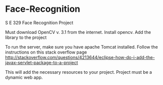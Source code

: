 # Face-Recognition
S E 329 Face Recognition Project 

Must download OpenCV v. 3.1 from the internet.  Install opencv.  Add the library to the project

To run the server, make sure you have apache Tomcat installed.  Follow the instructions on
this stack overflow page http://stackoverflow.com/questions/4213644/eclipse-how-do-i-add-the-javax-servlet-package-to-a-project

This will add the necessary resources to your project.  Project must be a dynamic web app.
